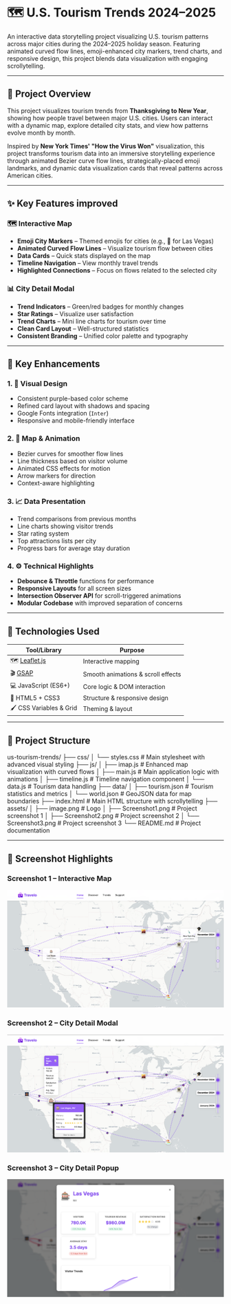 # 🗺️ U.S. Tourism Trends 2024–2025 

An interactive data storytelling project visualizing U.S. tourism patterns across major cities during the 2024–2025 holiday season. Featuring animated curved flow lines, emoji-enhanced city markers, trend charts, and responsive design, this project blends data visualization with engaging scrollytelling.

---

## 🌟 Project Overview

This project visualizes tourism trends from **Thanksgiving to New Year**, showing how people travel between major U.S. cities. Users can interact with a dynamic map, explore detailed city stats, and view how patterns evolve month by month.

Inspired by **New York Times' "How the Virus Won"** visualization, this project transforms tourism data into an immersive storytelling experience through animated Bezier curve flow lines, strategically-placed emoji landmarks, and dynamic data visualization cards that reveal patterns across American cities.

---

## ✨ Key Features improved

### 🗺️ Interactive Map
- **Emoji City Markers** – Themed emojis for cities (e.g., 🎰 for Las Vegas)
- **Animated Curved Flow Lines** – Visualize tourism flow between cities
- **Data Cards** – Quick stats displayed on the map
- **Timeline Navigation** – View monthly travel trends
- **Highlighted Connections** – Focus on flows related to the selected city

### 📊 City Detail Modal
- **Trend Indicators** – Green/red badges for monthly changes
- **Star Ratings** – Visualize user satisfaction
- **Trend Charts** – Mini line charts for tourism over time
- **Clean Card Layout** – Well-structured statistics
- **Consistent Branding** – Unified color palette and typography

---

## 🔄 Key Enhancements

### 1. 🎨 Visual Design
- Consistent purple-based color scheme
- Refined card layout with shadows and spacing
- Google Fonts integration (`Inter`)
- Responsive and mobile-friendly interface

### 2. 🧭 Map & Animation
- Bezier curves for smoother flow lines  
- Line thickness based on visitor volume  
- Animated CSS effects for motion  
- Arrow markers for direction  
- Context-aware highlighting  

### 3. 📈 Data Presentation
- Trend comparisons from previous months  
- Line charts showing visitor trends  
- Star rating system  
- Top attractions lists per city  
- Progress bars for average stay duration  

### 4. ⚙️ Technical Highlights
- **Debounce & Throttle** functions for performance
- **Responsive Layouts** for all screen sizes
- **Intersection Observer API** for scroll-triggered animations
- **Modular Codebase** with improved separation of concerns

---

## 🧩 Technologies Used

| Tool/Library | Purpose |
|--------------|---------|
| 🗺️ [Leaflet.js](https://leafletjs.com) | Interactive mapping |
| 🎬 [GSAP](https://greensock.com/gsap/) | Smooth animations & scroll effects |
| 💻 JavaScript (ES6+) | Core logic & DOM interaction |
| 🎨 HTML5 + CSS3 | Structure & responsive design |
| 🖌️ CSS Variables & Grid | Theming & layout |

---

## 📂 Project Structure

us-tourism-trends/
├── css/
│ └── styles.css # Main stylesheet with advanced visual styling
├── js/
│ ├── imap.js # Enhanced map visualization with curved flows
│ ├── main.js # Main application logic with animations
│ ├── timeline.js # Timeline navigation component
│ └── data.js # Tourism data handling
├── data/
│ ├── tourism.json # Tourism statistics and metrics
│ └── world.json # GeoJSON data for map boundaries
├── index.html # Main HTML structure with scrollytelling
├── assets/
│ ├── image.png # Logo
│ ├── Screenshot1.png # Project screenshot 1
│ ├── Screenshot2.png # Project screenshot 2
│ └── Screenshot3.png # Project screenshot 3
└── README.md # Project documentation

---

## 📸 Screenshot Highlights

### Screenshot 1 – Interactive Map

![Interactive Map](./assets/Screenshot1.png)

### Screenshot 2 – City Detail Modal

![City Detail Modal](./assets/Screenshot2.png)

### Screenshot 3 – City Detail Popup

![City Detail Popup](./assets/Screenshot3.png)
